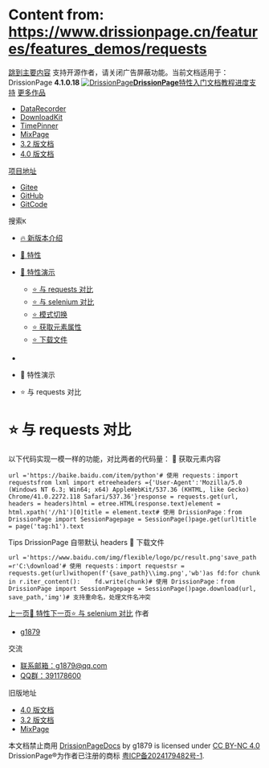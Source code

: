 # Content from: https://www.drissionpage.cn/features/features_demos/requests

[跳到主要内容](https://www.drissionpage.cn/features/features_demos/requests#__docusaurus_skipToContent_fallback)
支持开源作者，请关闭广告屏蔽功能。当前文档适用于：DrissionPage **4.1.0.18**
[![DrissionPage](https://www.drissionpage.cn/img/color_logo.png)**DrissionPage**](https://www.drissionpage.cn/)[特性](https://www.drissionpage.cn/features/4.1)[入门](https://www.drissionpage.cn/get_start/installation)[文档](https://www.drissionpage.cn/browser_control/intro)[教程](https://www.drissionpage.cn/tutorials/xingqiu)[进度](https://www.drissionpage.cn/versions/4.1.x)[支持](https://www.drissionpage.cn/support)
[更多作品](https://www.drissionpage.cn/features/features_demos/requests)
  * [DataRecorder](https://drissionpage.cn/DataRecorderDocs)
  * [DownloadKit](https://drissionpage.cn/DownloadKitDocs)
  * [TimePinner](https://drissionpage.cn/TimePinnerDocs)
  * [MixPage](https://drissionpage.cn/MixPageDocs)
  * [3.2 版文档](https://mall.bilibili.com/neul-next/detailuniversal/detail.html?isMerchant=1&page=detailuniversal_detail&saleType=10&itemsId=12019346&loadingShow=1&noTitleBar=1&msource=merchant_share)
  * [4.0 版文档](https://mall.bilibili.com/neul-next/detailuniversal/detail.html?isMerchant=1&page=detailuniversal_detail&saleType=10&itemsId=12020073&loadingShow=1&noTitleBar=1&msource=merchant_share)


[项目地址](https://www.drissionpage.cn/features/features_demos/requests)
  * [Gitee](https://gitee.com/g1879/DrissionPage)
  * [GitHub](https://github.com/g1879/DrissionPage)
  * [GitCode](https://gitcode.com/g1879/DrissionPage)


搜索`K`
  * [🔥 新版本介绍](https://www.drissionpage.cn/features/features_demos/requests)
  * [💖 特性](https://www.drissionpage.cn/features/)
  * [🌟 特性演示](https://www.drissionpage.cn/features/features_demos/requests)
    * [⭐ 与 requests 对比](https://www.drissionpage.cn/features/features_demos/requests)
    * [⭐ 与 selenium 对比](https://www.drissionpage.cn/features/features_demos/selenium)
    * [⭐ 模式切换](https://www.drissionpage.cn/features/features_demos/change_mode)
    * [⭐ 获取元素属性](https://www.drissionpage.cn/features/features_demos/get_ele_attr)
    * [⭐ 下载文件](https://www.drissionpage.cn/features/features_demos/download)


  * [](https://www.drissionpage.cn/)
  * 🌟 特性演示
  * ⭐ 与 requests 对比


# ⭐ 与 requests 对比
以下代码实现一模一样的功能，对比两者的代码量：
🔸 获取元素内容
```
url ='https://baike.baidu.com/item/python'# 使用 requests：import requestsfrom lxml import etreeheaders ={'User-Agent':'Mozilla/5.0 (Windows NT 6.3; Win64; x64) AppleWebKit/537.36 (KHTML, like Gecko) Chrome/41.0.2272.118 Safari/537.36'}response = requests.get(url, headers = headers)html = etree.HTML(response.text)element = html.xpath('//h1')[0]title = element.text# 使用 DrissionPage：from DrissionPage import SessionPagepage = SessionPage()page.get(url)title = page('tag:h1').text
```

Tips
DrissionPage 自带默认 headers
🔸 下载文件
```
url ='https://www.baidu.com/img/flexible/logo/pc/result.png'save_path =r'C:\download'# 使用 requests：import requestsr = requests.get(url)withopen(f'{save_path}\\img.png','wb')as fd:for chunk in r.iter_content():    fd.write(chunk)# 使用 DrissionPage：from DrissionPage import SessionPagepage = SessionPage()page.download(url, save_path,'img')# 支持重命名，处理文件名冲突
```

[上一页💖 特性](https://www.drissionpage.cn/features/)[下一页⭐ 与 selenium 对比](https://www.drissionpage.cn/features/features_demos/selenium)
作者
  * [g1879](https://gitee.com/g1879)


交流
  * [联系邮箱：g1879@qq.com](https://www.drissionpage.cn/features/features_demos/requests)
  * [QQ群：391178600](https://www.drissionpage.cn/features/features_demos/requests)


旧版地址
  * [4.0 版文档](https://mall.bilibili.com/neul-next/detailuniversal/detail.html?isMerchant=1&page=detailuniversal_detail&saleType=10&itemsId=12020073&loadingShow=1&noTitleBar=1&msource=merchant_share)
  * [3.2 版文档](https://mall.bilibili.com/neul-next/detailuniversal/detail.html?isMerchant=1&page=detailuniversal_detail&saleType=10&itemsId=12019346&loadingShow=1&noTitleBar=1&msource=merchant_share)
  * [MixPage](https://DrissionPage.cn/mixpagedocs)


本文档禁止商用 [DrissionPageDocs](https://drissionpage.cn) by g1879 is licensed under [CC BY-NC 4.0](http://creativecommons.org/licenses/by-nc/4.0/?ref=chooser-v1)
DrissionPage®为作者已注册的商标 [粤ICP备2024179482号-1](https://beian.miit.gov.cn/).
